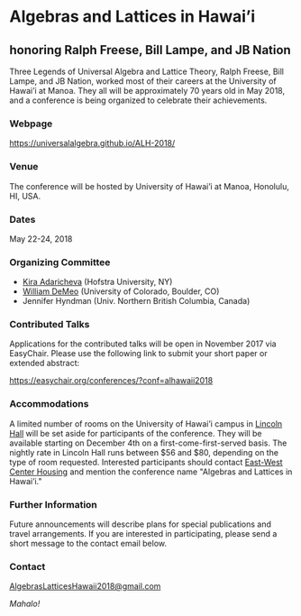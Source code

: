 # Algebras and Lattices in Hawai’i
## honoring Ralph Freese, Bill Lampe, and JB Nation

Three Legends of Universal Algebra and Lattice Theory, Ralph Freese, Bill Lampe, and JB Nation, worked most of their careers at the University of Hawai’i at Manoa. They all will be approximately 70 years old in May 2018, and a conference is being organized to celebrate their achievements.
 
### Webpage

https://universalalgebra.github.io/ALH-2018/

### Venue
The conference will be hosted by University of Hawai’i at Manoa, Honolulu, HI, USA.
 
### Dates  
May 22-24, 2018
 
### Organizing Committee
+ [Kira Adaricheva](mailto:Kira.Adaricheva@hofstra.edu) (Hofstra University, NY)  
+ [William DeMeo](mailto:williamdemeo@gmail.com) (University of Colorado, Boulder, CO)   
+ Jennifer Hyndman (Univ. Northern British Columbia, Canada)
 
### Contributed Talks 
Applications for the contributed talks will be open in November 2017 via EasyChair.  Please use the following link to submit your short paper or extended abstract:

https://easychair.org/conferences/?conf=alhawaii2018
 

### Accommodations

A limited number of rooms on the University of Hawai’i campus in [Lincoln Hall](https://www.eastwestcenter.org/about-ewc/housing/housing-facilities/lincoln-hall) will be set aside for participants of the conference.
They will be available starting on December 4th on a first-come-first-served basis.  The nightly rate in Lincoln Hall runs between $56 and $80, depending 
on the type of room requested.
Interested participants should contact [East-West Center Housing](https://www.eastwestcenter.org/about-ewc/housing/conference-housing) and mention the conference name "Algebras and Lattices in Hawai’i."

### Further Information
Future announcements will describe plans for special publications and travel arrangements. If you are interested in participating, please send a short message to the contact email below.
 
### Contact
[AlgebrasLatticesHawaii2018@gmail.com](mailto:AlgebrasLatticesHawaii2018@gmail.com)
 
*Mahalo!*
